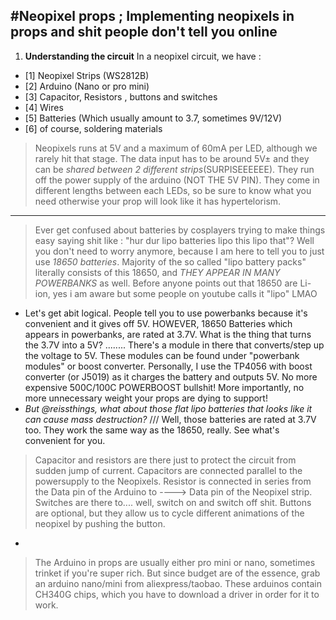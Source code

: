 #Neopixel props ;
Implementing neopixels in props and shit people don't tell you online
-----------------------------------------------------------------------------------------------
1. **Understanding the circuit**
In a neopixel circuit, we have :
- [1] Neopixel Strips (WS2812B)
- [2] Arduino (Nano or pro mini)
- [3] Capacitor, Resistors , buttons and switches
- [4] Wires
- [5] Batteries (Which usually amount to 3.7, sometimes 9V/12V)
- [6] of course, soldering materials

>Neopixels runs at 5V and a maximum of 60mA per LED, although we rarely hit that stage. The data input has to be around 5V± and they can be _*shared between 2 different strips*_(SURPISEEEEEE). They run off the power supply of the arduino (NOT THE 5V PIN). They come in different lengths between each LEDs, so be sure to know what you need otherwise your prop will look like it has hypertelorism.
----------------------
>Ever get confused about batteries by cosplayers trying to make things easy saying shit like : "hur dur lipo batteries lipo this lipo that"? Well you don't need to worry anymore, because I am here to tell you to just use _18650 batteries_. Majority of the so called "lipo battery packs" literally consists of this 18650, and _*THEY APPEAR IN MANY POWERBANKS*_ as well. Before anyone points out that 18650 are Li-ion, yes i am aware but some people on youtube calls it "lipo" LMAO
- Let's get abit logical. People tell you to use powerbanks because it's convenient and it gives off 5V. HOWEVER, 18650 Batteries which appears in powerbanks, are rated at 3.7V. What is the thing that turns the 3.7V into a 5V? ........ There's a module in there that converts/step up the voltage to 5V. These modules can be found under "powerbank modules" or boost converter. Personally, I use the TP4056 with boost converter (or J5019) as it charges the battery and outputs 5V. No more expensive 500C/100C POWERBOOST bullshit! More importantly, no more unnecessary weight your props are dying to support!
- *But @reissthings, what about those flat lipo batteries that looks like it can cause mass destruction?* /// Well, those batteries are rated at 3.7V too. They work the same way as the 18650, really. See what's convenient for you.
>Capacitor and resistors are there just to protect the circuit from sudden jump of current. Capacitors are connected parallel to the powersupply to the Neopixels. Resistor is connected in series from the Data pin of the Arduino to ----> Data pin of the Neopixel strip. Switches are there to.... well, switch on and switch off shit. Buttons are optional, but they allow us to cycle different animations of the neopixel by pushing the button.
-
> The Arduino in props are usually either pro mini or nano, sometimes trinket if you're super rich. But since budget are of the essence, grab an arduino nano/mini from aliexpress/taobao. These arduinos contain CH340G chips, which you have to download a driver in order for it to work. 
